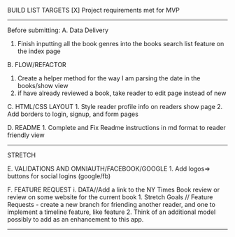 BUILD LIST TARGETS
[X] Project requirements met for MVP
_____________________________
Before submitting:
A. Data Delivery
1. Finish inputting all the book genres into the books search list feature on the index page


B. FLOW/REFACTOR
 1.  Create a helper method for the way I am parsing the date in the books/show view
 2. if have already reviewed a book, take reader to edit page instead of new

C. HTML/CSS LAYOUT
    1. Style reader profile info on readers show page
    2. Add borders to login, signup, and form pages
   
 
D. README
    1. Complete and Fix Readme instructions in md format to reader friendly view
____________________________________    
STRETCH

E. VALIDATIONS AND OMNIAUTH/FACEBOOK/GOOGLE
    1. Add logos=> buttons for social logins (google/fb)


F. FEATURE REQUEST
    i. DATA//Add a link to the NY Times Book review or review on some website for the current book
    1. Stretch Goals // Feature Requests - create a new branch for friending another reader, and one to implement a timeline feature, like feature
    2. Think of an additional model possibly to add as an enhancement to this app.
______________________________



